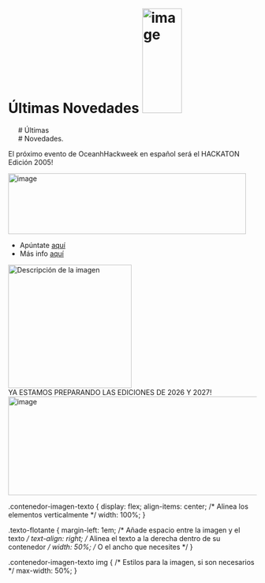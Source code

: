 # Últimas Novedades <img width="80" height="212" alt="image" src="https://github.com/user-attachments/assets/e48bdc1d-aa10-4730-a782-24d8524dd39d" />
<div class="contenedor">
  <img src="https://github.com/user-attachments/assets/e48bdc1d-aa10-4730-a782-24d8524dd39d" alt="">
  <p># Últimas <br># Novedades.</p>
</div>

<style>
.contenedor {
  display: flex;
  align-items: flex-start;
}

.contenedor img {
  margin-right: 20px; /* Espacio entre la imagen y el texto */
}

.contenedor p {
  margin: 0;
}
</style>
El próximo evento de OceanhHackweek en español será el HACKATON Edición 2005!

<img width="482" height="123" alt="image" src="https://github.com/user-attachments/assets/dfe97489-4878-42ba-9daa-72aa1ddb28b2" />

* Apúntate [aquí](https://intercoonecta.aecid.es/programaci%C3%B3n-de-actividades/hackaton-en-espa-ol-en-ciencia-marina-edici-n-2025)  
* Más info [aquí](https://github.com/Intercoonecta/Intercoonecta.github.io/blob/main/sitio/ohw2025.md)

<div class="contenedor-imagen-texto">
  <img width="250" height="250" src="https://github.com/user-attachments/assets/e390cff3-064c-4307-987f-58c01b7c93d1" alt="Descripción de la imagen">
  <div class="texto-flotante">
    YA ESTAMOS PREPARANDO LAS EDICIONES DE 2026 Y 2027!
  </div>
</div>


<img width="1440" height="200" alt="image" src="https://github.com/user-attachments/assets/6a92064a-9f89-4e5b-8ca7-9b2b1092fdae" />

.contenedor-imagen-texto {
  display: flex;
  align-items: center; /* Alinea los elementos verticalmente */
  width: 100%;
}

.texto-flotante {
  margin-left: 1em; /* Añade espacio entre la imagen y el texto */
  text-align: right; /* Alinea el texto a la derecha dentro de su contenedor */
  width: 50%; /* O el ancho que necesites */
}

.contenedor-imagen-texto img {
  /* Estilos para la imagen, si son necesarios */
  max-width: 50%;
}
